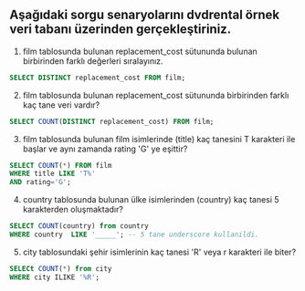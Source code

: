 ## Aşağıdaki sorgu senaryolarını dvdrental örnek veri tabanı üzerinden gerçekleştiriniz.

1. film tablosunda bulunan replacement_cost sütununda bulunan birbirinden farklı değerleri sıralayınız.
```sql 
SELECT DISTINCT replacement_cost FROM film;
```
2. film tablosunda bulunan replacement_cost sütununda birbirinden farklı kaç tane veri vardır?
```sql
SELECT COUNT(DISTINCT replacement_cost) FROM film;
```
3. film tablosunda bulunan film isimlerinde (title) kaç tanesini T karakteri ile başlar ve aynı zamanda rating 'G' ye eşittir?
```sql
SELECT COUNT(*) FROM film
WHERE title LIKE 'T%'
AND rating='G';
```
4. country tablosunda bulunan ülke isimlerinden (country) kaç tanesi 5 karakterden oluşmaktadır?
```sql
SELECT COUNT(country) from country
WHERE country  LIKE '_____'; -- 5 tane underscore kullanildi.
```
5. city tablosundaki şehir isimlerinin kaç tanesi 'R' veya r karakteri ile biter?
```sql
SELECt COUNT(*) from city
WHERE city ILIKE '%R';
```